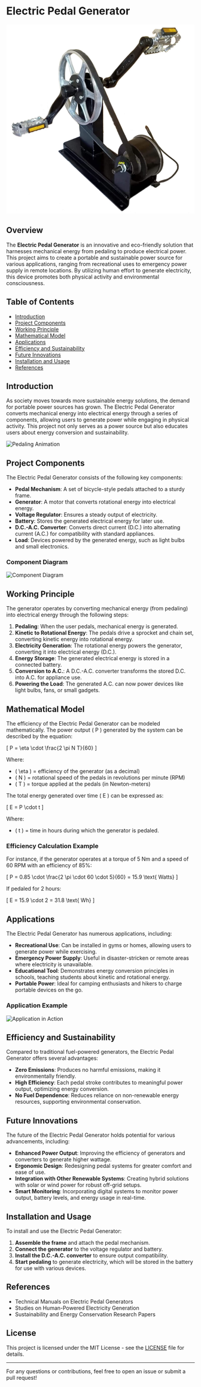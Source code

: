 

# Electric Pedal Generator

![Electric Pedal Generator](https://github.com/TusharD18/Electric-Pedal-Generator/blob/main/PEDDLE.jpg) <!-- Replace with actual image link -->

## Overview
The **Electric Pedal Generator** is an innovative and eco-friendly solution that harnesses mechanical energy from pedaling to produce electrical power. This project aims to create a portable and sustainable power source for various applications, ranging from recreational uses to emergency power supply in remote locations. By utilizing human effort to generate electricity, this device promotes both physical activity and environmental consciousness.

## Table of Contents
- [Introduction](#introduction)
- [Project Components](#project-components)
- [Working Principle](#working-principle)
- [Mathematical Model](#mathematical-model)
- [Applications](#applications)
- [Efficiency and Sustainability](#efficiency-and-sustainability)
- [Future Innovations](#future-innovations)
- [Installation and Usage](#installation-and-usage)
- [References](#references)

## Introduction
As society moves towards more sustainable energy solutions, the demand for portable power sources has grown. The Electric Pedal Generator converts mechanical energy into electrical energy through a series of components, allowing users to generate power while engaging in physical activity. This project not only serves as a power source but also educates users about energy conversion and sustainability.

![Pedaling Animation](https://example.com/pedaling-animation.gif) <!-- Replace with actual GIF link -->

## Project Components
The Electric Pedal Generator consists of the following key components:

- **Pedal Mechanism**: A set of bicycle-style pedals attached to a sturdy frame.
- **Generator**: A motor that converts rotational energy into electrical energy.
- **Voltage Regulator**: Ensures a steady output of electricity.
- **Battery**: Stores the generated electrical energy for later use.
- **D.C.-A.C. Converter**: Converts direct current (D.C.) into alternating current (A.C.) for compatibility with standard appliances.
- **Load**: Devices powered by the generated energy, such as light bulbs and small electronics.

### Component Diagram
![Component Diagram](https://example.com/component-diagram-image) <!-- Replace with actual image link -->

## Working Principle
The generator operates by converting mechanical energy (from pedaling) into electrical energy through the following steps:

1. **Pedaling**: When the user pedals, mechanical energy is generated.
2. **Kinetic to Rotational Energy**: The pedals drive a sprocket and chain set, converting kinetic energy into rotational energy.
3. **Electricity Generation**: The rotational energy powers the generator, converting it into electrical energy (D.C.).
4. **Energy Storage**: The generated electrical energy is stored in a connected battery.
5. **Conversion to A.C.**: A D.C.-A.C. converter transforms the stored D.C. into A.C. for appliance use.
6. **Powering the Load**: The generated A.C. can now power devices like light bulbs, fans, or small gadgets.

## Mathematical Model
The efficiency of the Electric Pedal Generator can be modeled mathematically. The power output \( P \) generated by the system can be described by the equation:

\[
P = \eta \cdot \frac{2 \pi N T}{60}
\]

Where:
- \( \eta \) = efficiency of the generator (as a decimal)
- \( N \) = rotational speed of the pedals in revolutions per minute (RPM)
- \( T \) = torque applied at the pedals (in Newton-meters)

The total energy generated over time \( E \) can be expressed as:

\[
E = P \cdot t
\]

Where:
- \( t \) = time in hours during which the generator is pedaled.

### Efficiency Calculation Example
For instance, if the generator operates at a torque of 5 Nm and a speed of 60 RPM with an efficiency of 85%:

\[
P = 0.85 \cdot \frac{2 \pi \cdot 60 \cdot 5}{60} = 15.9 \text{ Watts}
\]

If pedaled for 2 hours:

\[
E = 15.9 \cdot 2 = 31.8 \text{ Wh}
\]

## Applications
The Electric Pedal Generator has numerous applications, including:

- **Recreational Use**: Can be installed in gyms or homes, allowing users to generate power while exercising.
- **Emergency Power Supply**: Useful in disaster-stricken or remote areas where electricity is unavailable.
- **Educational Tool**: Demonstrates energy conversion principles in schools, teaching students about kinetic and rotational energy.
- **Portable Power**: Ideal for camping enthusiasts and hikers to charge portable devices on the go.

### Application Example
![Application in Action](https://example.com/application-image) <!-- Replace with actual image link -->

## Efficiency and Sustainability
Compared to traditional fuel-powered generators, the Electric Pedal Generator offers several advantages:

- **Zero Emissions**: Produces no harmful emissions, making it environmentally friendly.
- **High Efficiency**: Each pedal stroke contributes to meaningful power output, optimizing energy conversion.
- **No Fuel Dependence**: Reduces reliance on non-renewable energy resources, supporting environmental conservation.

## Future Innovations
The future of the Electric Pedal Generator holds potential for various advancements, including:

- **Enhanced Power Output**: Improving the efficiency of generators and converters to generate higher wattage.
- **Ergonomic Design**: Redesigning pedal systems for greater comfort and ease of use.
- **Integration with Other Renewable Systems**: Creating hybrid solutions with solar or wind power for robust off-grid setups.
- **Smart Monitoring**: Incorporating digital systems to monitor power output, battery levels, and energy usage in real-time.

## Installation and Usage
To install and use the Electric Pedal Generator:

1. **Assemble the frame** and attach the pedal mechanism.
2. **Connect the generator** to the voltage regulator and battery.
3. **Install the D.C.-A.C. converter** to ensure output compatibility.
4. **Start pedaling** to generate electricity, which will be stored in the battery for use with various devices.

## References
- Technical Manuals on Electric Pedal Generators
- Studies on Human-Powered Electricity Generation
- Sustainability and Energy Conservation Research Papers

## License
This project is licensed under the MIT License - see the [LICENSE](LICENSE) file for details.

---

For any questions or contributions, feel free to open an issue or submit a pull request!
